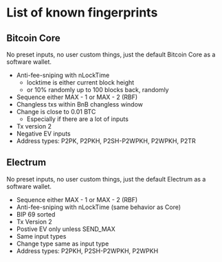 # List of known fingerprints

## Bitcoin Core

No preset inputs, no user custom things, just the default Bitcoin Core as a software wallet.

* Anti-fee-sniping with nLockTime
  * locktime is either current block height
  * or 10% randomly up to 100 blocks back, randomly
* Sequence either MAX - 1 or MAX - 2 (RBF)
* Changless txs within BnB changless window
* Change is close to 0.01 BTC
  * Especially if there are a lot of inputs
* Tx version 2
* Negative EV inputs
* Address types: P2PK, P2PKH, P2SH-P2WPKH, P2WPKH, P2TR

## Electrum

No preset inputs, no user custom things, just the default Electrum as a software wallet.

* Sequence either MAX - 1 or MAX - 2 (RBF)
* Anti-fee-sniping with nLockTime (same behavior as Core)
* BIP 69 sorted
* Tx Version 2
* Postive EV only unless SEND_MAX
* Same input types
* Change type same as input type
* Address types: P2PKH, P2SH-P2WPKH, P2WPKH
